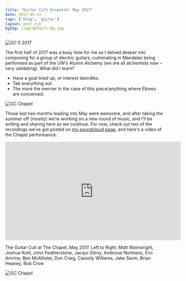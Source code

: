 ```yaml
---
title: "Guitar Cult Dispatch: May 2017"
date: 2017-05-31
tags: ['blog', 'guitar']
layout: post.njk
bgImg: /img/default-bg.jpg
---
```

![GC 5 2017](/main/img/gc1.jpg)


The first half of 2017 was a busy time for me as I delved deeper into composing for a group of electric guitars, culminating in Mandalas being performed as part of the UW’s Alumni Alchemy (we are all alchemists now – very validating). What did I learn?

- Have a goal lined up, or interest dwindles.
- Tab everything out.
- The more the merrier in the case of this piece/anything where Ebows are concerned.

![GC Chapel](/main/img/gc2017-2.jpg)

Those last two months leading into May were awesome, and after taking the summer off (mostly) we’re working on a new round of music, and I’ll be writing and sharing here as we continue. For now, check out two of the recordings we’ve got posted on [my soundcloud page](https://soundcloud.com/listenfaster), and here's a video of the Chapel performance:

<iframe width="560" height="315" src="https://www.youtube.com/embed/-V9oJ5U5RzQ" title="YouTube video player" frameborder="0" allow="accelerometer; autoplay; clipboard-write; encrypted-media; gyroscope; picture-in-picture" allowfullscreen></iframe>

The Guitar Cult at The Chapel, May 2017. Left to Right: Matt Wainwright, Joshua Kohl, John Featherstone, Jacqui Gilroy, Ambrose Nortness, Eric Amrine, Ben McAllister, Don Craig, Cassidy Williams, Jake Savin, Brian Heaney, Bob Crow

![GC Chapel](/main/img/gc2017-3.jpg)

